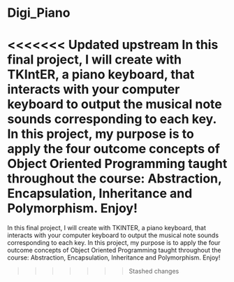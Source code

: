 # Digi_Piano
<<<<<<< Updated upstream
In this final project, I will create with TKIntER, a piano keyboard, that interacts with your computer keyboard to output the musical note sounds corresponding to each key. In this project, my purpose is to apply the four outcome concepts of Object Oriented Programming taught throughout the course: Abstraction, Encapsulation, Inheritance and Polymorphism. Enjoy!
=======
In this final project, I will create with TKINTER, a piano keyboard, that interacts with your computer keyboard to output the musical note sounds corresponding to each key. In this project, my purpose is to apply the four outcome concepts of Object Oriented Programming taught throughout the course: Abstraction, Encapsulation, Inheritance and Polymorphism. Enjoy!
>>>>>>> Stashed changes
